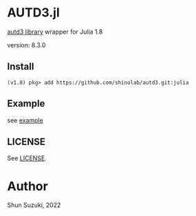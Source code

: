 # AUTD3.jl

[autd3 library](https://github.com/shinolab/autd3) wrapper for Julia 1.8

version: 8.3.0

## Install

```
(v1.8) pkg> add https://github.com/shinolab/autd3.git:julia
```

## Example

see [example](./example)

## LICENSE

See [LICENSE](https://github.com/shinolab/autd3/blob/master/LICENSE).

# Author

Shun Suzuki, 2022
